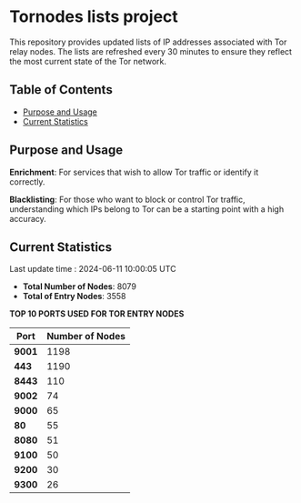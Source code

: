 # Tornodes lists project

This repository provides updated lists of IP addresses associated with Tor relay nodes. The lists are refreshed every 30 minutes to ensure they reflect the most current state of the Tor network.

## Table of Contents

- [Purpose and Usage](#purpose-and-usage)
- [Current Statistics](#current-statistics)


## Purpose and Usage

**Enrichment**: For services that wish to allow Tor traffic or identify it correctly.

**Blacklisting**: For those who want to block or control Tor traffic, understanding which IPs belong to Tor can be a starting point with a high accuracy.

## Current Statistics

Last update time : 2024-06-11 10:00:05 UTC

- **Total Number of Nodes**: 8079
- **Total of Entry Nodes**: 3558

**TOP 10 PORTS USED FOR TOR ENTRY NODES**

| **Port** | **Number of Nodes** |
|------|-----------------|
| **9001**   | 1198  |
| **443**   | 1190  |
| **8443**   | 110  |
| **9002**   | 74  |
| **9000**   | 65  |
| **80**   | 55  |
| **8080**   | 51  |
| **9100**   | 50  |
| **9200**   | 30  |
| **9300**   | 26  |

